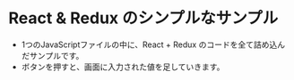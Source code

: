 React & Redux のシンプルなサンプル
================

- 1つのJavaScriptファイルの中に、React + Redux のコードを全て詰め込んだサンプルです。
- ボタンを押すと、画面に入力された値を足していきます。

